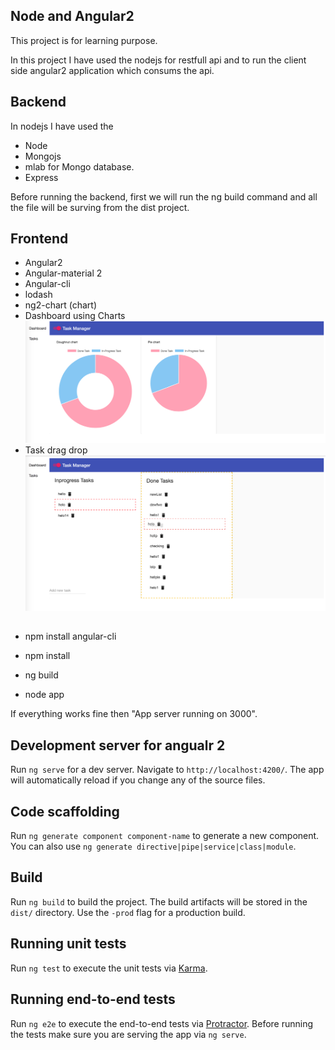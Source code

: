 ## Node and Angular2
This project is for learning purpose. 

In this project I have used the nodejs for restfull api and to run the client side angular2 application which consums the api. 

## Backend 
In nodejs I have used the 
 - Node
 - Mongojs 
 - mlab for Mongo database.
 - Express 

Before running the backend, first we will run the ng build command and all the file will be surving from the dist project. 




## Frontend
- Angular2
- Angular-material 2
- Angular-cli 
- lodash
- ng2-chart (chart)
- Dashboard using Charts
![Dashboard](https://github.com/mumarm45/nodeplusangular2/blob/master/view/dashboard.png "Preview Image Dashboard")
- Task drag drop
![Dashboard](https://github.com/mumarm45/nodeplusangular2/blob/master/view/tasks.png "Task Management sample")


## ###########
- npm install angular-cli
- npm install 

- ng build

- node app 

If everything works fine then "App server running on 3000". 

## ###########









## ##################

## Development server for angualr 2

Run `ng serve` for a dev server. Navigate to `http://localhost:4200/`. The app will automatically reload if you change any of the source files.

## Code scaffolding

Run `ng generate component component-name` to generate a new component. You can also use `ng generate directive|pipe|service|class|module`.

## Build

Run `ng build` to build the project. The build artifacts will be stored in the `dist/` directory. Use the `-prod` flag for a production build.

## Running unit tests

Run `ng test` to execute the unit tests via [Karma](https://karma-runner.github.io).

## Running end-to-end tests

Run `ng e2e` to execute the end-to-end tests via [Protractor](http://www.protractortest.org/).
Before running the tests make sure you are serving the app via `ng serve`.


